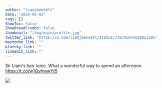 ```yaml
---
author: "liamjbennett"
date: "2016-06-02"
tags: []
ShowToc: false
ShowBreadCrumbs: false
thumbnail: "/img/main/profile.jpg"
twitter_link: "https://x.com/liamjbennett/status/738345045020053505"
mastodon_link: ""
bluesky_link: ""
linkedin_link: ""
---
```


Sir Liam's hair tonic. What a wonderful way to spend an afternoon. https://t.co/w1QyhwwYt5

![](https://pbs.twimg.com/media/Cj8g5pWWEAAvuvi.jpg)
